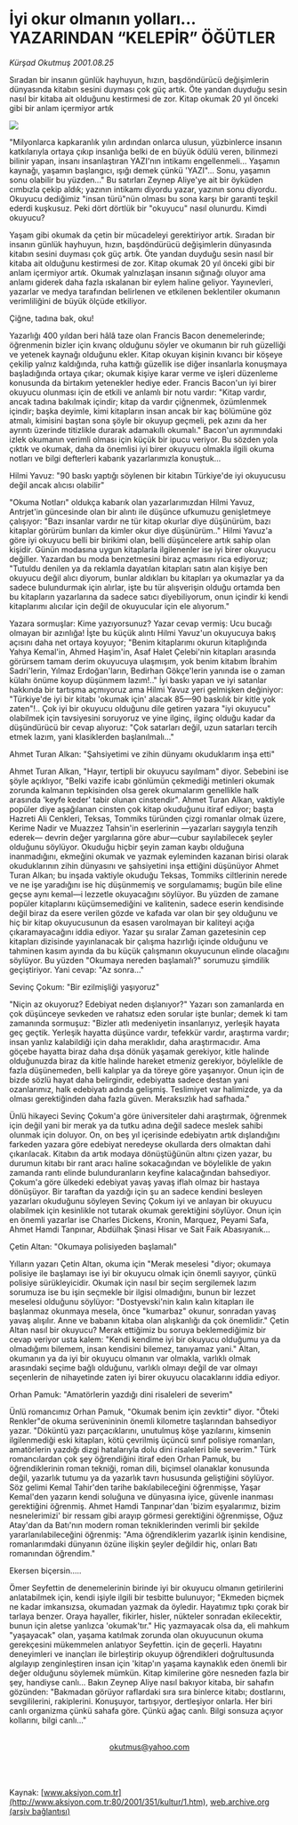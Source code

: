 # İyi okur olmanın yolları... YAZARINDAN “KELEPİR” ÖĞÜTLER

*Kürşad Okutmuş 2001.08.25*

<div>
 <p class="spot">
  Sıradan bir insanın günlük hayhuyun, hızın,  başdöndürücü  değişimlerin dünyasında kitabın sesini duyması  çok güç artık. Öte  yandan duyduğu sesin  nasıl bir kitaba ait  olduğunu kestirmesi de  zor. Kitap okumak 20 yıl önceki gibi bir anlam  içermiyor artık
 </p>
 <p class="metin">
 </p>
 <img border="0" src="/web/20020325035549im_/http://www.aksiyon.com.tr/2001/351/resimler/iyi.jpg"/>
 <p class="metin">
  "Milyonlarca kapkaranlık yılın ardından onlarca ulusun, yüzbinlerce insanın katkılarıyla ortaya çıkıp insanlığa belki de en büyük ödülü veren, bilinmezi bilinir yapan, insanı insanlaştıran YAZI'nın intikamı engellenmeli... Yaşamın kaynağı, yaşamın başlangıcı, ışığı demek çünkü 'YAZI"... Sonu, yaşamın sonu olabilir bu yüzden..." Bu satırları Zeynep Aliye'ye ait bir öyküden cımbızla çekip aldık; yazının intikamı diyordu yazar, yazının sonu diyordu. Okuyucu dediğimiz "insan türü"nün olması bu sona karşı bir garanti teşkil ederdi kuşkusuz. Peki dört dörtlük bir "okuyucu" nasıl olunurdu. Kimdi okuyucu?
 </p>
 <p class="metin">
  Yaşam gibi okumak da çetin bir mücadeleyi gerektiriyor artık. Sıradan bir insanın günlük hayhuyun, hızın, başdöndürücü değişimlerin dünyasında kitabın sesini duyması çok güç artık. Öte yandan duyduğu sesin nasıl bir kitaba ait olduğunu kestirmesi de zor. Kitap okumak 20 yıl önceki gibi bir anlam içermiyor artık. Okumak yalnızlaşan insanın sığınağı oluyor ama anlamı giderek daha fazla ıskalanan bir eylem haline geliyor. Yayınevleri, yazarlar ve medya tarafından belirlenen ve etkilenen beklentiler okumanın verimliliğini de büyük ölçüde etkiliyor.
 </p>
 <p class="metin">
  Çiğne, tadına bak, oku!
 </p>
 <p class="metin">
  Yazarlığı 400 yıldan beri 	hâlâ taze olan Francis Bacon denemelerinde; öğrenmenin bizler için kıvanç olduğunu söyler ve okumanın bir ruh güzelliği ve yetenek kaynağı olduğunu ekler. Kitap okuyan kişinin kıvancı bir köşeye çekilip yalnız kaldığında, ruha kattığı güzellik ise diğer insanlarla konuşmaya başladığında ortaya çıkar; okumak kişiye karar verme ve işleri düzenleme konusunda da birtakım yetenekler hediye eder. Francis Bacon'un iyi birer okuyucu olunması için de etkili ve anlamlı bir notu vardır: "Kitap vardır, ancak tadına bakılmak içindir; kitap da vardır çiğnenmek, özümlenmek içindir; başka deyimle, kimi kitapların insan ancak bir kaç bölümüne göz atmalı, kimisini baştan sona şöyle bir okuyup geçmeli, pek azını da her ayrıntı üzerinde titizlikle durarak adamakıllı okumalı." Bacon'un ayrımındaki izlek okumanın verimli olması için küçük bir ipucu veriyor. Bu sözden yola çıktık ve okumak, daha da önemlisi iyi birer okuyucu olmakla ilgili okuma notları ve bilgi defterleri kabarık yazarlarımızla konuştuk...
 </p>
 <p class="metin">
  Hilmi Yavuz: "90 baskı yaptığı söylenen bir kitabın Türkiye'de iyi okuyucusu değil ancak alıcısı olabilir"
 </p>
 <p class="metin">
  "Okuma Notları" oldukça kabarık olan yazarlarımızdan Hilmi Yavuz, Antrjet'in güncesinde olan bir alıntı ile düşünce ufkumuzu genişletmeye çalışıyor: "Bazı insanlar vardır ne tür kitap okurlar diye düşünürüm, bazı kitaplar görürüm bunları da kimler okur diye düşünürüm.." Hilmi Yavuz'a göre iyi okuyucu belli bir birikimi olan, belli düşüncelere artık sahip olan kişidir. Günün modasına uygun kitaplarla ilgilenenler ise iyi birer okuyucu değiller. Yazardan bu moda benzetmesini biraz açmasını rica ediyoruz; "Tutuldu denilen ya da reklamla dayatılan kitapları satın alan kişiye ben okuyucu değil alıcı diyorum, bunlar aldıkları bu kitapları ya okumazlar ya da sadece bulundurmak için alırlar, işte bu tür alışverişin olduğu ortamda ben bu kitapların yazarlarına da sadece satıcı diyebiliyorum, onun içindir ki kendi kitaplarımı alıcılar için değil de okuyucular için ele alıyorum."
 </p>
 <p class="metin">
  Yazara sormuşlar: Kime yazıyorsunuz? Yazar cevap vermiş: Ucu bucağı olmayan bir azınlığa! İşte bu küçük alıntı Hilmi Yavuz'un okuyucuya bakış açısını daha net ortaya koyuyor; "Benim kitaplarımı okurun kitaplığında Yahya Kemal'in, Ahmed Haşim'in, Asaf Halet Çelebi'nin kitapları arasında görürsem tamam derim okuyucuya ulaşmışım, yok benim kitabım İbrahim Sadri'lerin, Yılmaz Erdoğan'ların, Bedirhan Gökçe'lerin yanında ise o zaman külahı önüme koyup düşünmem lazım!.." İyi baskı yapan ve iyi satanlar hakkında bir tartışma açmıyoruz ama Hilmi Yavuz yeri gelmişken değiniyor: "Türkiye'de iyi bir kitabı 'okumak için' alacak 85—90 baskılık bir kitle yok zaten"!.. Çok iyi bir okuyucu olduğunu dile getiren yazara "iyi okuyucu" olabilmek için tavsiyesini soruyoruz ve yine ilginç, ilginç olduğu kadar da düşündürücü bir cevap alıyoruz: "Çok satarları değil, uzun satarları tercih etmek lazım, yani klasiklerden başlanılmalı..."
 </p>
 <p class="metin">
  Ahmet Turan Alkan: "Şahsiyetimi ve zihin dünyamı okuduklarım inşa etti"
 </p>
 <p class="metin">
  Ahmet Turan Alkan, "Hayır, tertipli bir okuyucu sayılmam" diyor. Sebebini ise şöyle açıklıyor, "Belki vazife icabı gönlümün çekmediği metinleri okumak zorunda kalmanın tepkisinden olsa gerek okumalarım genellikle halk arasında 'keyfe keder' tabir olunan cinstendir". Ahmet Turan Alkan, vaktiyle popüler diye aşağılanan cinsten çok kitap okuduğunu itiraf ediyor; başta Hazreti Ali Cenkleri, Teksas, Tommiks türünden çizgi romanlar olmak üzere, Kerime Nadir ve Muazzez Tahsin'in eserlerinin —yazarları saygıyla tenzih ederek— devrin değer yargılarına göre abur—cubur sayılabilecek şeyler olduğunu söylüyor. Okuduğu hiçbir şeyin zaman kaybı olduğuna inanmadığını, ekmeğini okumak ve yazmak eyleminden kazanan birisi olarak okuduklarının zihin dünyasını ve şahsiyetini inşa ettiğini düşünüyor Ahmet Turan Alkan; bu inşada vaktiyle okuduğu Teksas, Tommiks ciltlerinin nerede ve ne işe yaradığını ise hiç düşünmemiş ve sorgulamamış; bugün bile eline geçse aynı kemal—i lezzetle okuyacağını söylüyor. Bu yüzden de zamane popüler kitaplarını küçümsemediğini ve kalitenin, sadece eserin kendisinde değil biraz da esere verilen gözde ve kafada var olan bir şey olduğunu ve hiç bir kitap okuyucusunun da esasen varolmayan bir kaliteyi açığa çıkaramayacağını iddia ediyor. Yazar şu sıralar Zaman gazetesinin cep kitapları dizisinde yayınlanacak bir çalışma hazırlığı içinde olduğunu ve tahminen kasım ayında da bu küçük çalışmanın okuyucunun elinde olacağını söylüyor. Bu yüzden "Okumaya nereden başlamalı?" sorumuzu şimdilik geçiştiriyor. Yani cevap: "Az sonra..."
 </p>
 <p class="metin">
  Sevinç Çokum: "Bir ezilmişliği yaşıyoruz"
 </p>
 <p class="metin">
  "Niçin az okuyoruz? Edebiyat neden dışlanıyor?" Yazarı son zamanlarda en çok düşünceye sevkeden ve rahatsız eden sorular işte bunlar; demek ki tam zamanında sormuşuz: "Bizler atlı medeniyetin insanlarıyız, yerleşik hayata geç geçtik. Yerleşik hayatta düşünce vardır, tefekkür vardır, araştırma vardır; insan yanlız kalabildiği için daha meraklıdır, daha araştırmacıdır. Ama göçebe hayatta biraz daha dışa dönük yaşamak gerekiyor, kitle halinde olduğunuzda biraz da kitle halinde hareket etmeniz gerekiyor, böylelikle de fazla düşünemeden, belli kalıplar ya da töreye göre yaşanıyor. Onun için de bizde sözlü hayat daha belirgindir, edebiyatta sadece destan yani ozanlarımız, halk edebiyatı adında gelişmiş. Teslimiyet var halimizde, ya da olması gerektiğinden daha fazla güven. Meraksızlık had safhada."
 </p>
 <p class="metin">
  Ünlü hikayeci Sevinç Çokum'a göre üniversiteler dahi araştırmak, öğrenmek için değil yani bir merak ya da tutku adına değil sadece meslek sahibi olunmak için doluyor. On, on beş yıl içerisinde edebiyatın artık dışlandığını farkeden yazara göre edebiyat neredeyse okullarda ders olmaktan dahi çıkarılacak. Kitabın da artık modaya dönüştüğünün altını çizen yazar, bu durumun kitabı bir rant aracı haline sokacağından ve böylelikle de yakın zamanda rantı elinde bulunduranların keyfine kalacağından bahsediyor. Çokum'a göre ülkedeki edebiyat yavaş yavaş iflah olmaz bir hastaya dönüşüyor. Bir taraftan da yazdığı için şu an sadece kendini besleyen yazarları okuduğunu söyleyen Sevinç Çokum iyi ve anlayan bir okuyucu olabilmek için kesinlikle not tutarak okumak gerektiğini söylüyor. Onun için en önemli yazarlar ise Charles Dickens, Kronin, Marquez, Peyami Safa, Ahmet Hamdi Tanpınar, Abdülhak Şinasi Hisar ve Sait Faik Abasıyanık...
 </p>
 <p class="metin">
  Çetin Altan: "Okumaya polisiyeden başlamalı"
 </p>
 <p class="metin">
  Yılların yazarı Çetin Altan, okuma için "Merak meselesi "diyor; okumaya polisiye ile başlamayı ise iyi bir okuyucu olmak için önemli sayıyor, çünkü polisiye sürükleyicidir. Okumak için nasıl bir seçim sergilemek lazım sorumuza ise bu işin seçmekle bir ilgisi olmadığını, bunun bir lezzet meselesi olduğunu söylüyor: "Dostyevski'nin kalın kalın kitapları ile başlanmaz okunmaya mesela, önce "kumarbaz" okunur, sonradan yavaş yavaş alışılır. Anne ve babanın kitaba olan alışkanlığı da çok önemlidir." Çetin Altan nasıl bir okuyucu? Merak ettiğimiz bu soruya beklemediğimiz bir cevap veriyor usta kalem: "Kendi kendime iyi bir okuyucu olduğumu ya da olmadığımı bilemem, insan kendisini bilemez, tanıyamaz yani." Altan, okumanın ya da iyi bir okuyucu olmanın var olmakla, varlıklı olmak arasındaki seçime bağlı olduğunu, varlıklı olmayı değil de var olmayı seçenlerin de nihayetinde zaten iyi birer okuyucu olacaklarını iddia ediyor.
 </p>
 <p class="metin">
  Orhan Pamuk: "Amatörlerin yazdığı dini risaleleri de severim"
 </p>
 <p class="metin">
  Ünlü romancımız Orhan Pamuk, "Okumak benim için zevktir" diyor. "Öteki Renkler"de okuma serüvenininin önemli kilometre taşlarından bahsediyor yazar. "Döküntü yazı parçacıklarını, unutulmuş köşe yazılarını, kimsenin ilgilenmediği eski kitapları, kötü çevrilmiş üçüncü sınıf polisiye romanları, amatörlerin yazdığı dizgi hatalarıyla dolu dini risaleleri bile severim." Türk romancılardan çok şey öğrendiğini itiraf eden Orhan Pamuk, bu öğrendiklerinin roman tekniği, roman dili, biçimsel olanaklar konusunda değil, yazarlık tutumu ya da yazarlık tavrı hususunda geliştiğini söylüyor. Söz gelimi Kemal Tahir'den tarihe bakılabileceğini öğrenmişse, Yaşar Kemal'den yazarın kendi soluğuna ve dünyasına iyice, güvenle inanması gerektiğini öğrenmiş. Ahmet Hamdi Tanpınar'dan 'bizim eşyalarımız, bizim nesnelerimizi' bir ressam gibi arayıp görmesi gerektiğini öğrenmişse, Oğuz Atay'dan da Batı'nın modern roman tekniklerinden verimli bir şekilde yararlanılabileceğini öğrenmiş: "Ama öğrendiklerim yazarlık işinin kendisine, romanlarımdaki dünyanın özüne ilişkin şeyler değildir hiç, onları Batı romanından öğrendim."
 </p>
 <p class="metin">
  Ekersen biçersin.....
 </p>
 <p class="metin">
  Ömer Seyfettin de denemelerinin birinde iyi bir okuyucu olmanın getirilerini anlatabilmek için, kendi işiyle ilgili bir tesbitte bulunuyor; "Ekmeden biçmek ne kadar imkansızsa, okumadan yazmak da öyledir. Hayatımız tıpkı çorak bir tarlaya benzer. Oraya hayaller, fikirler, hisler, nükteler sonradan ekilecektir, bunun için aletse yanlızca 'okumak'tır." Hiç yazmayacak olsa da, eli mahkum "yaşayacak" olan, yaşama katılmak zorunda olan okuyucunun okuma gerekçesini mükemmelen anlatıyor Seyfettin.  için de geçerli. Hayatını deneyimleri ve inançları ile birleştirip okuyup öğrendikleri doğrultusunda algılayıp zenginleştiren insan için 'kitap'ın yaşama kaynaklık eden önemli bir değer olduğunu söylemek mümkün. Kitap kimilerine göre nesneden fazla bir şey, handiyse canlı... Bakın Zeynep Aliye nasıl bakıyor kitaba, bir sahafın gözünden: "Bakmadan görüyor raflardaki sıra sıra binlerce kitabı; dostlarını, sevgililerini, rakiplerini. Konuşuyor, tartışıyor, dertleşiyor onlarla. Her biri canlı organizma çünkü sahafa göre. Çünkü ağaç canlı. Bilgi sonsuza açıyor kollarını, bilgi canlı..."
 </p>
 <br/>
 <center>
  <a class="anaorta" href="http://web.archive.org/web/20020325035549/mailto:okutmus@yahoo.com">
   okutmus@yahoo.com
  </a>
 </center>
 <br/>
 <br/>
 <br/>
</div>

Kaynak: [www.aksiyon.com.tr](http://www.aksiyon.com.tr:80/2001/351/kultur/1.htm), [web.archive.org (arşiv bağlantısı)](http://web.archive.org/web/20020325035549/http://www.aksiyon.com.tr:80/2001/351/kultur/1.htm)

